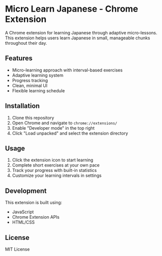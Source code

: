 # Micro Learn Japanese - Chrome Extension

A Chrome extension for learning Japanese through adaptive micro-lessons. This extension helps users learn Japanese in small, manageable chunks throughout their day.

## Features

- Micro-learning approach with interval-based exercises
- Adaptive learning system
- Progress tracking
- Clean, minimal UI
- Flexible learning schedule

## Installation

1. Clone this repository
2. Open Chrome and navigate to `chrome://extensions/`
3. Enable "Developer mode" in the top right
4. Click "Load unpacked" and select the extension directory

## Usage

1. Click the extension icon to start learning
2. Complete short exercises at your own pace
3. Track your progress with built-in statistics
4. Customize your learning intervals in settings

## Development

This extension is built using:
- JavaScript
- Chrome Extension APIs
- HTML/CSS

## License

MIT License
